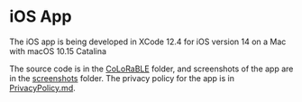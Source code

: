 # iOS App
The iOS app is being developed in XCode 12.4 for iOS version 14 on a Mac with macOS 10.15 Catalina

The source code is in the [CoLoRaBLE](CoLoRaBLE) folder, and screenshots of the app are in the [screenshots](screenshots) folder. The privacy policy for the app is in [PrivacyPolicy.md](PrivacyPolicy.md).